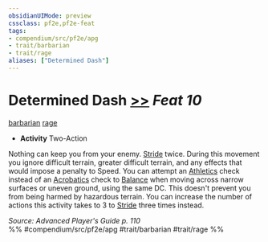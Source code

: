 ```yaml
---
obsidianUIMode: preview
cssclass: pf2e,pf2e-feat
tags:
- compendium/src/pf2e/apg
- trait/barbarian
- trait/rage
aliases: ["Determined Dash"]
---
```

# Determined Dash  [>>](../../Rules/core-rulebook/chapter-9-playing-the-game.md#Actions "Two-Action") *Feat 10*  
[barbarian](../../Rules/traits/barbarian.md)  [rage](../../Rules/traits/rage.md)  

- **Activity** Two-Action

Nothing can keep you from your enemy. [Stride](../../Rules/actions/stride.md) twice. During this movement you ignore difficult terrain, greater difficult terrain, and any effects that would impose a penalty to Speed. You can attempt an [Athletics](../skills.md#Athletics) check instead of an [Acrobatics](../skills.md#Acrobatics) check to [Balance](../../Rules/actions/balance.md) when moving across narrow surfaces or uneven ground, using the same DC. This doesn't prevent you from being harmed by hazardous terrain. You can increase the number of actions this activity takes to 3 to [Stride](../../Rules/actions/stride.md) three times instead.

*Source: Advanced Player's Guide p. 110*  
%% #compendium/src/pf2e/apg #trait/barbarian #trait/rage %%